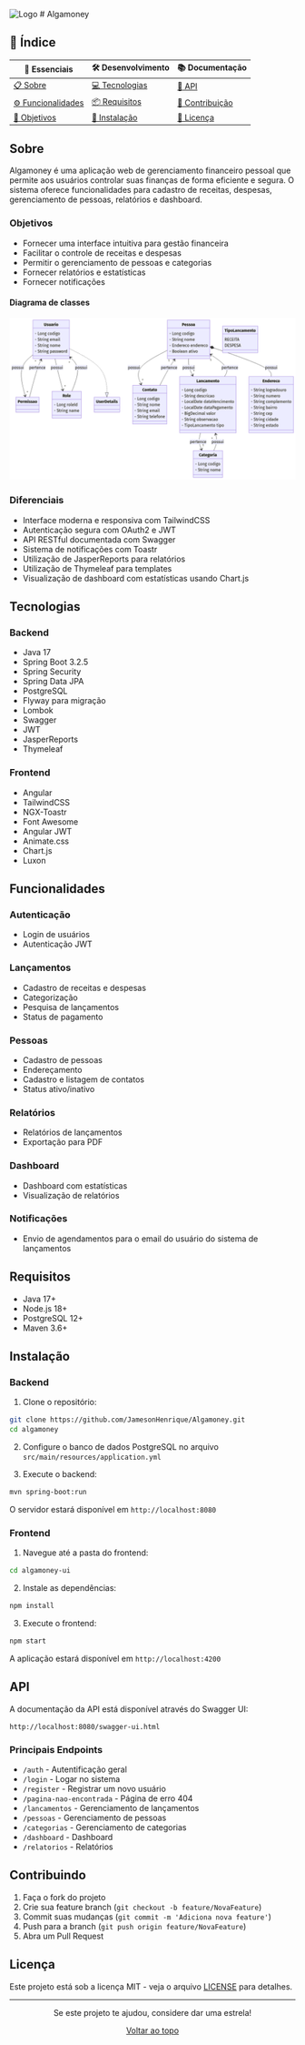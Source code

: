 <img src="algamoney-ui/public/favicon.ico" alt="Logo" width="35" height="35"> # Algamoney


## 📑 Índice

<div align="center">

| 🌟 Essenciais                          | 🛠️ Desenvolvimento             | 📚 Documentação                  |
| -------------------------------------- | ------------------------------ | -------------------------------- |
| [📋 Sobre](#sobre)                     | [💻 Tecnologias](#tecnologias) | [📖 API](#api)                   |
| [⚙️ Funcionalidades](#funcionalidades) | [📦 Requisitos](#requisitos)   | [🤝 Contribuição](#contribuindo) |
| [🎯 Objetivos](#objetivos)             | [🔧 Instalação](#instalação)   | [📄 Licença](#licença)           |

</div>

## Sobre

Algamoney é uma aplicação web de gerenciamento financeiro pessoal que permite aos usuários controlar suas finanças de forma eficiente e segura. O sistema oferece funcionalidades para cadastro de receitas, despesas, gerenciamento de pessoas, relatórios e dashboard.

### Objetivos

- Fornecer uma interface intuitiva para gestão financeira
- Facilitar o controle de receitas e despesas
- Permitir o gerenciamento de pessoas e categorias
- Fornecer relatórios e estatísticas
- Fornecer notificações

#### Diagrama de classes
![Diagrama de classes](algamoney-ui/public/diagrama.png)

### Diferenciais

- Interface moderna e responsiva com TailwindCSS
- Autenticação segura com OAuth2 e JWT
- API RESTful documentada com Swagger
- Sistema de notificações com Toastr
- Utilização de JasperReports para relatórios
- Utilização de Thymeleaf para templates
- Visualização de dashboard com estatísticas usando Chart.js

## Tecnologias

### Backend

- Java 17
- Spring Boot 3.2.5
- Spring Security
- Spring Data JPA
- PostgreSQL
- Flyway para migração
- Lombok
- Swagger
- JWT
- JasperReports
- Thymeleaf



### Frontend

- Angular
- TailwindCSS
- NGX-Toastr
- Font Awesome
- Angular JWT
- Animate.css
- Chart.js
- Luxon

## Funcionalidades

### Autenticação

- Login de usuários
- Autenticação JWT

### Lançamentos

- Cadastro de receitas e despesas
- Categorização
- Pesquisa de lançamentos
- Status de pagamento

### Pessoas

- Cadastro de pessoas
- Endereçamento
- Cadastro e listagem de contatos
- Status ativo/inativo

### Relatórios

- Relatórios de lançamentos
- Exportação para PDF

### Dashboard

- Dashboard com estatísticas
- Visualização de relatórios

### Notificações

- Envio de agendamentos para o email do usuário do sistema de lançamentos

## Requisitos

- Java 17+
- Node.js 18+
- PostgreSQL 12+
- Maven 3.6+

## Instalação

### Backend

1. Clone o repositório:

```bash
git clone https://github.com/JamesonHenrique/Algamoney.git
cd algamoney
```

2. Configure o banco de dados PostgreSQL no arquivo `src/main/resources/application.yml`

3. Execute o backend:

```bash
mvn spring-boot:run
```

O servidor estará disponível em `http://localhost:8080`

### Frontend

1. Navegue até a pasta do frontend:

```bash
cd algamoney-ui
```

2. Instale as dependências:

```bash
npm install
```

3. Execute o frontend:

```bash
npm start
```

A aplicação estará disponível em `http://localhost:4200`

## API

A documentação da API está disponível através do Swagger UI:

```
http://localhost:8080/swagger-ui.html
```

### Principais Endpoints
- `/auth` - Autentificação geral
- `/login` - Logar no sistema
- `/register` - Registrar um novo usuário
- `/pagina-nao-encontrada` - Página de erro 404
- `/lancamentos` - Gerenciamento de lançamentos
- `/pessoas` - Gerenciamento de pessoas
- `/categorias` - Gerenciamento de categorias
- `/dashboard` - Dashboard
- `/relatorios` - Relatórios

## Contribuindo

1. Faça o fork do projeto
2. Crie sua feature branch (`git checkout -b feature/NovaFeature`)
3. Commit suas mudanças (`git commit -m 'Adiciona nova feature'`)
4. Push para a branch (`git push origin feature/NovaFeature`)
5. Abra um Pull Request

## Licença

Este projeto está sob a licença MIT - veja o arquivo [LICENSE](LICENSE) para detalhes.

---

<div align="center">

Se este projeto te ajudou, considere dar uma estrela!

[ Voltar ao topo](#algamoney)

</div>
